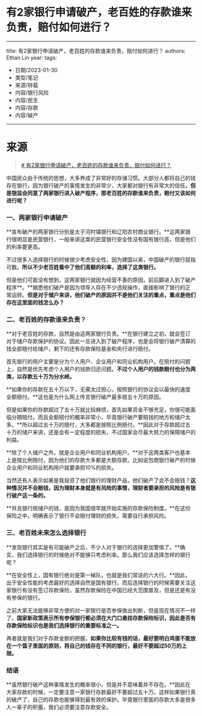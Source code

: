 # 有2家银行申请破产，老百姓的存款谁来负责，赔付如何进行？


---
title: 有2家银行申请破产，老百姓的存款谁来负责，赔付如何进行？
authors: Ethan Lin
year:
tags:
  - 日期/2023-01-30 
  - 类型/笔记 
  - 来源/转载 
  - 内容/银行风险 
  - 内容/民生 
  - 内容/存款 
  - 内容/破产 
---





# 来源

> [# 有2家银行申请破产，老百姓的存款谁来负责，赔付如何进行？](https://mbd.baidu.com/newspage/data/landingsuper?rs=2411030133&ruk=HcvJhNns0chx1P4QrRihFw&isBdboxFrom=1&pageType=1&urlext=%7B%22cuid%22%3A%22g8vy80aoSi0ki2iqjavPtgOg2i_YaSiQ_OBg8lOg2u_IuH8e08SZa_i2QOrdiSuyMawmA%22%7D&context=%7B%22nid%22%3A%22news_9439641880840840022%22,%22pushToVideo%22%3A%22newPush%22%7D)





中国民众由于传统的思想，大多养成了非常好的存储习惯。大部分人都将自己的钱存在银行，因为银行破产的事情发生的非常少，大家都对银行有非常大的信任。**但是银监会同意了两家银行进入破产程序，那老百姓的存款谁来负责，赔付又该如何进行呢？**





### 一、两家银行申请破产





**宣布破产的两家银行分别是太子河村镇银行和辽阳农村商业银行。**这两家银行很明显是民营银行，一般来讲这类的民营银行安全性没有国有银行高，但是他们的利率要更高。





不过很多人选择银行的时候很少考虑安全性，因为建国以来，中国破产的银行屈指可数。**所以不少老百姓看中了他们高额的利率，选择了这类银行。**





但是他们可能没有想到，这两家银行就因为经营不善的原因，前后脚进入到了破产程序**。**据悉他们破产是因为领导人存在不少违规操作，直接影响了银行的正常运转。**但是对于储户来讲，他们破产的原因并不是他们关注的重点，重点是他们存在这里面的钱怎么办？**





### 二、老百姓的存款谁来负责？





**对于老百姓的存款，自然是由这两家银行负责。**在银行建立之初，就会签订对于储户存款保护的协议。因此一旦进入到了破产程序，也是会将银行破产清算的钱全部赔付给储户，剩下的还有存款保险基金和央行进行赔付。





首先银行的用户主要是分为个人用户、企业用户和同业机构用户。在赔付的问题上，自然是优先考虑个人用户的钱款归还问题。**不过个人用户的钱款赔付也分为两类，以存款五十万为分水岭。**





**如果你的存款在五十万以下，无需太过担心，按照银行的协议会以最快的速度全额赔付。**这也是为什么网上传言银行破产最多赔五十万的原因。





但是如果你的存款超过了五十万就比较麻烦，首先如果资金不够充足，你很可能面临分期赔付。而且全额赔付的概率非常小，毕竟银行破产要赔钱的地方和储户太多。**所以超过五十万的赔付，大多都是按照比例赔付。**因此对于存款超过五十万的储户来讲，还是会有一定程度的损失，不过国家会尽最大努力的保障储户的利益。





**除了个人储户之外，就是企业用户和同业机构用户。**对于这两类客户也基本上是按比例赔付，因为他们的存款大多都是大额存款。比如说包商银行破产的时候企业用户和同业机构用户就要承担10%的损失。





当然还有人表示如果是我投资了他们银行的理财产品，他们破产了会不会赔钱？**这种情况并不会赔钱，因为理财本身就是有风险的事情，理财者要承担的风险是有银行破产这一条的。**





**并且银行赔储户的钱，是因为我国很早就开始实施的存款保险制度。**在这份保险之中，明确表示了银行不会赔付理财的损失，需要自行承担风险。





### 三、老百姓未来怎么选择银行





**发现银行其实是有可能破产之后，不少人对于银行的选择更加警惕了。**确实，我们选择银行的时候绝对不能够只考虑利率。那么我们应该选择怎样的银行呢？





**在安全性上，国有银行绝对是第一梯队，也就是我们常说的六大行。**因此，出于安全性能的考虑最好的选择自然是国有银行。而后选择银行的时候需要关注这家银行有没有签订存款保险，虽然存款保险在中国已经大范围普及，但是还是有没有参保的银行。





之前大家无法能够非常方便的对一家银行是否参保做出判断，但是现在情况不一样了。**国家新政策表示所有参保银行都必须在大门口悬挂存款保险标识，因此是否有存款保险标识也是我们选择银行的重要标准之一。**





再者就是我们对于存款金额的把握。**如果你比较有钱的话，最好要明白鸡蛋不能放在一个篮子里面的原则，将自己的钱存在不同的银行，最好不要超过50万的上限。**





### 结语





**虽然银行破产这种事情发生的概率很小，但是并不意味着并不存在。**因此在大家存款的时候，一定要注意一家银行存款最好不要超过五十万。这样如果银行真的破产了，自己的存款也能够得到最有效的保护。毕竟银行里面的存款大多是很多人一辈子的积蓄，我们必须要注意存款安全。
